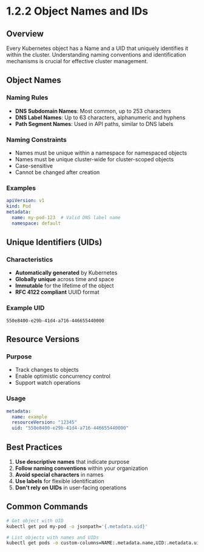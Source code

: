 # 1.2.2 Object Names and IDs

## Overview

Every Kubernetes object has a Name and a UID that uniquely identifies it within the cluster. Understanding naming conventions and identification mechanisms is crucial for effective cluster management.

## Object Names

### Naming Rules
- **DNS Subdomain Names**: Most common, up to 253 characters
- **DNS Label Names**: Up to 63 characters, alphanumeric and hyphens
- **Path Segment Names**: Used in API paths, similar to DNS labels

### Naming Constraints
- Names must be unique within a namespace for namespaced objects
- Names must be unique cluster-wide for cluster-scoped objects
- Case-sensitive
- Cannot be changed after creation

### Examples
```yaml
apiVersion: v1
kind: Pod
metadata:
  name: my-pod-123  # Valid DNS label name
  namespace: default
```

## Unique Identifiers (UIDs)

### Characteristics
- **Automatically generated** by Kubernetes
- **Globally unique** across time and space
- **Immutable** for the lifetime of the object
- **RFC 4122 compliant** UUID format

### Example UID
```
550e8400-e29b-41d4-a716-446655440000
```

## Resource Versions

### Purpose
- Track changes to objects
- Enable optimistic concurrency control
- Support watch operations

### Usage
```yaml
metadata:
  name: example
  resourceVersion: "12345"
  uid: "550e8400-e29b-41d4-a716-446655440000"
```

## Best Practices

1. **Use descriptive names** that indicate purpose
2. **Follow naming conventions** within your organization
3. **Avoid special characters** in names
4. **Use labels** for flexible identification
5. **Don't rely on UIDs** in user-facing operations

## Common Commands

```bash
# Get object with UID
kubectl get pod my-pod -o jsonpath='{.metadata.uid}'

# List objects with names and UIDs
kubectl get pods -o custom-columns=NAME:.metadata.name,UID:.metadata.uid
```
